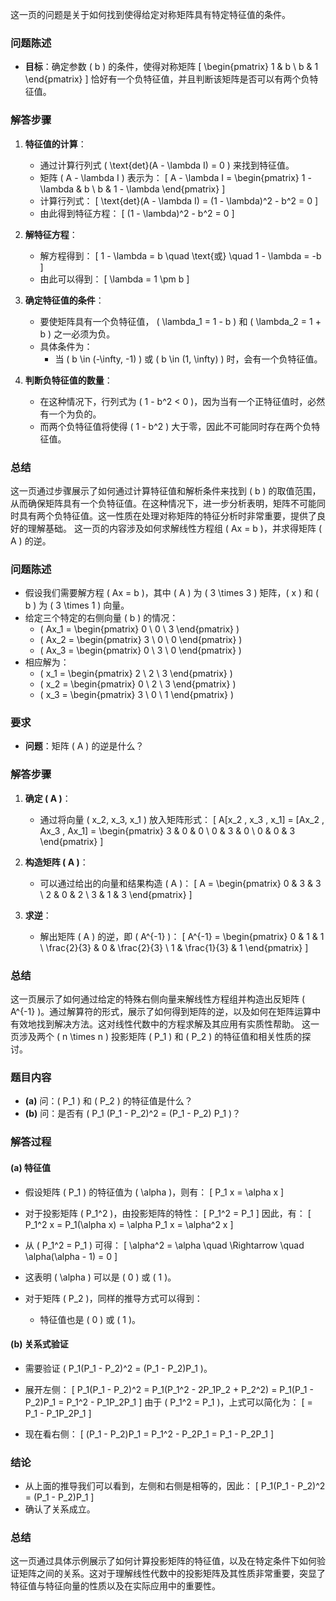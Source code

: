 这一页的问题是关于如何找到使得给定对称矩阵具有特定特征值的条件。

### 问题陈述
- **目标**：确定参数 \( b \) 的条件，使得对称矩阵 
\[
\begin{pmatrix} 1 & b \\ b & 1 \end{pmatrix}
\]
恰好有一个负特征值，并且判断该矩阵是否可以有两个负特征值。

### 解答步骤
1. **特征值的计算**：
   - 通过计算行列式 \( \text{det}(A - \lambda I) = 0 \) 来找到特征值。
   - 矩阵 \( A - \lambda I \) 表示为：
   \[
   A - \lambda I = \begin{pmatrix} 1 - \lambda & b \\ b & 1 - \lambda \end{pmatrix}
   \]
   - 计算行列式：
   \[
   \text{det}(A - \lambda I) = (1 - \lambda)^2 - b^2 = 0
   \]
   - 由此得到特征方程：
   \[
   (1 - \lambda)^2 - b^2 = 0
   \]

2. **解特征方程**：
   - 解方程得到：
   \[
   1 - \lambda = b \quad \text{或} \quad 1 - \lambda = -b
   \]
   - 由此可以得到：
   \[
   \lambda = 1 \pm b
   \]

3. **确定特征值的条件**：
   - 要使矩阵具有一个负特征值， \( \lambda_1 = 1 - b \) 和 \( \lambda_2 = 1 + b \) 之一必须为负。
   - 具体条件为：
     - 当 \( b \in (-\infty, -1) \) 或 \( b \in (1, \infty) \) 时，会有一个负特征值。

4. **判断负特征值的数量**：
   - 在这种情况下，行列式为 \( 1 - b^2 < 0 \)，因为当有一个正特征值时，必然有一个为负的。
   - 而两个负特征值将使得 \( 1 - b^2 \) 大于零，因此不可能同时存在两个负特征值。

### 总结
这一页通过步骤展示了如何通过计算特征值和解析条件来找到 \( b \) 的取值范围，从而确保矩阵具有一个负特征值。在这种情况下，进一步分析表明，矩阵不可能同时具有两个负特征值。这一性质在处理对称矩阵的特征分析时非常重要，提供了良好的理解基础。
这一页的内容涉及如何求解线性方程组 \( Ax = b \)，并求得矩阵 \( A \) 的逆。

### 问题陈述
- 假设我们需要解方程 \( Ax = b \)，其中 \( A \) 为 \( 3 \times 3 \) 矩阵，\( x \) 和 \( b \) 为 \( 3 \times 1 \) 向量。
- 给定三个特定的右侧向量 \( b \) 的情况：
  - \( Ax_1 = \begin{pmatrix} 0 \\ 0 \\ 3 \end{pmatrix} \)
  - \( Ax_2 = \begin{pmatrix} 3 \\ 0 \\ 0 \end{pmatrix} \)
  - \( Ax_3 = \begin{pmatrix} 0 \\ 3 \\ 0 \end{pmatrix} \)
- 相应解为：
  - \( x_1 = \begin{pmatrix} 2 \\ 2 \\ 3 \end{pmatrix} \)
  - \( x_2 = \begin{pmatrix} 0 \\ 2 \\ 3 \end{pmatrix} \)
  - \( x_3 = \begin{pmatrix} 3 \\ 0 \\ 1 \end{pmatrix} \)

### 要求
- **问题**：矩阵 \( A \) 的逆是什么？

### 解答步骤
1. **确定 \( A \)**：
   - 通过将向量 \( x_2, x_3, x_1 \) 放入矩阵形式：
   \[
   A[x_2 \, x_3 \, x_1] = [Ax_2 \, Ax_3 \, Ax_1] = \begin{pmatrix} 3 & 0 & 0 \\ 0 & 3 & 0 \\ 0 & 0 & 3 \end{pmatrix}
   \]

2. **构造矩阵 \( A \)**：
   - 可以通过给出的向量和结果构造 \( A \)：
   \[
   A = \begin{pmatrix} 0 & 3 & 3 \\ 2 & 0 & 2 \\ 3 & 1 & 3 \end{pmatrix}
   \]

3. **求逆**：
   - 解出矩阵 \( A \) 的逆，即 \( A^{-1} \)：
   \[
   A^{-1} = \begin{pmatrix} 0 & 1 & 1 \\ \frac{2}{3} & 0 & \frac{2}{3} \\ 1 & \frac{1}{3} & 1 \end{pmatrix}
   \]

### 总结
这一页展示了如何通过给定的特殊右侧向量来解线性方程组并构造出反矩阵 \( A^{-1} \)。通过解算符的形式，展示了如何得到矩阵的逆，以及如何在矩阵运算中有效地找到解决方法。这对线性代数中的方程求解及其应用有实质性帮助。
这一页涉及两个 \( n \times n \) 投影矩阵 \( P_1 \) 和 \( P_2 \) 的特征值和相关性质的探讨。

### 题目内容
- **(a)** 问：\( P_1 \) 和 \( P_2 \) 的特征值是什么？
- **(b)** 问：是否有 \( P_1 (P_1 - P_2)^2 = (P_1 - P_2) P_1 \)？

### 解答过程

#### (a) 特征值
- 假设矩阵 \( P_1 \) 的特征值为 \( \alpha \)，则有：
  \[
  P_1 x = \alpha x
  \]
- 对于投影矩阵 \( P_1^2 \)，由投影矩阵的特性：
  \[
  P_1^2 = P_1
  \]
  因此，有：
  \[
  P_1^2 x = P_1(\alpha x) = \alpha P_1 x = \alpha^2 x
  \]
- 从 \( P_1^2 = P_1 \) 可得：
  \[
  \alpha^2 = \alpha \quad \Rightarrow \quad \alpha(\alpha - 1) = 0
  \]
- 这表明 \( \alpha \) 可以是 \( 0 \) 或 \( 1 \)。

- 对于矩阵 \( P_2 \)，同样的推导方式可以得到：
  - 特征值也是 \( 0 \) 或 \( 1 \)。

#### (b) 关系式验证
- 需要验证 \( P_1(P_1 - P_2)^2 = (P_1 - P_2)P_1 \)。
  
- 展开左侧：
  \[
  P_1(P_1 - P_2)^2 = P_1(P_1^2 - 2P_1P_2 + P_2^2) = P_1(P_1 - P_2)P_1 = P_1^2 - P_1P_2P_1
  \]
  由于 \( P_1^2 = P_1 \)，上式可以简化为：
  \[
  = P_1 - P_1P_2P_1
  \]

- 现在看右侧：
  \[
  (P_1 - P_2)P_1 = P_1^2 - P_2P_1 = P_1 - P_2P_1
  \]

### 结论
- 从上面的推导我们可以看到，左侧和右侧是相等的，因此：
\[
P_1(P_1 - P_2)^2 = (P_1 - P_2)P_1
\]
- 确认了关系成立。

### 总结
这一页通过具体示例展示了如何计算投影矩阵的特征值，以及在特定条件下如何验证矩阵之间的关系。这对于理解线性代数中的投影矩阵及其性质非常重要，突显了特征值与特征向量的性质以及在实际应用中的重要性。

